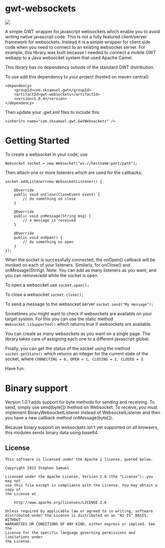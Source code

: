 gwt-websockets
==============

[<img src="https://img.shields.io/maven-central/v/com.sksamuel.gwt/gwt-websockets*.svg?label=latest%20release"/>](http://search.maven.org/#search%7Cga%7C1%7Ca%3A%22gwt-websockets%22)

A simple GWT wrapper for javascript websockets which enable you to avoid writing native javascript code. This is not a fully featured client/server framework for websockets. Instead it is a simple wrapper for client side code when you need to connect to an existing websocket server. For example, this library was built because I needed to connect a mobile GWT webapp to a Java websocket system that used Apache Camel.

This library has no dependency outside of the standard GWT distribution.

To use add this dependency to your project (hosted on maven central):

    <dependency>
        <groupId>com.sksamuel.gwt</groupId>
        <artifactId>gwt-websockets</artifactId>
        <version>1.0.4</version>
    </dependency>

Then update your .gwt.xml files to include this:

    <inherits name="com.sksamuel.gwt.GwtWebsockets" />

Getting Started
===============

To create a websocket in your code, use 

`Websocket socket = new Websocket("ws://hostname:port/path");`

Then attach one or more listeners which are used for the callbacks:

    socket.addListener(new WebsocketListener() {

        @Override
        public void onClose(CloseEvent event) {
    	    // do something on close
        }

        @Override
        public void onMessage(String msg) {
	        // a message is received
        }

        @Override
        public void onOpen() {
	        // do something on open
        }
    });
    
When the socket is successfully connected, the onOpen() callback will be invoked on each of your listeners. Similarly, for onClose() and onMessage(String). Note: You can add as many listeners as you want, and you can remove/add while the socket is open.

To open a websocket use `socket.open();`

To close a websocket `socket.close();`

To send a message to the websocket server `socket.send("My message");`

Sometimes you might want to check if websockets are available on your target system. For this you can use the static method `Websocket.isSupported()` which returns true if websockets are available.

You can create as many websockets as you want on a single page. The library takes care of assigning each one to a different javascript global.

Finally, you can get the status of the socket using the method `socket.getState()` which returns an integer for the
current state of the socket, where `CONNECTING = 0, OPEN = 1, CLOSING = 2, CLOSED = 3`.

Have fun.

Binary support
===============

Version 1.0.1 adds support for byte methods for sending and receiving. To send, simply use send(byte[]) method on Websocket. To receive, you must implement BinaryWebsocketListener instead of WebsocketListener and then you have a new callback method onMessage(byte[]).

Because binary support on websockets isn't yet supported on all browsers, this modules sends binary data using base64.

## License
```
This software is licensed under the Apache 2 license, quoted below.

Copyright 2013 Stephen Samuel

Licensed under the Apache License, Version 2.0 (the "License"); you may not
use this file except in compliance with the License. You may obtain a copy of
the License at

    http://www.apache.org/licenses/LICENSE-2.0

Unless required by applicable law or agreed to in writing, software
distributed under the License is distributed on an "AS IS" BASIS, WITHOUT
WARRANTIES OR CONDITIONS OF ANY KIND, either express or implied. See the
License for the specific language governing permissions and limitations under
the License.
```
